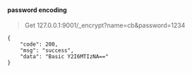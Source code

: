 #### password encoding

> Get 127.0.0.1:9001/_encrypt?name=cb&password=1234

````$xslt
{
    "code": 200,
    "msg": "success",
    "data": "Basic Y2I6MTIzNA=="
}

````
